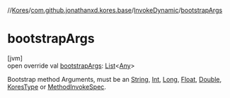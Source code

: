 //[Kores](../../../index.md)/[com.github.jonathanxd.kores.base](../index.md)/[InvokeDynamic](index.md)/[bootstrapArgs](bootstrap-args.md)

# bootstrapArgs

[jvm]\
open override val [bootstrapArgs](bootstrap-args.md): [List](https://kotlinlang.org/api/latest/jvm/stdlib/kotlin.collections/-list/index.html)<[Any](https://kotlinlang.org/api/latest/jvm/stdlib/kotlin/-any/index.html)>

Bootstrap method Arguments, must be an [String](https://kotlinlang.org/api/latest/jvm/stdlib/kotlin/-string/index.html), [Int](https://kotlinlang.org/api/latest/jvm/stdlib/kotlin/-int/index.html), [Long](https://kotlinlang.org/api/latest/jvm/stdlib/kotlin/-long/index.html), [Float](https://kotlinlang.org/api/latest/jvm/stdlib/kotlin/-float/index.html), [Double](https://kotlinlang.org/api/latest/jvm/stdlib/kotlin/-double/index.html), [KoresType](../../com.github.jonathanxd.kores.type/-kores-type/index.md) or [MethodInvokeSpec](../../com.github.jonathanxd.kores.common/-method-invoke-spec/index.md).
